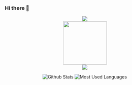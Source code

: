 ### Hi there 👋

<!--
**CkeWMX/CkeWMX** is a ✨ _special_ ✨ repository because its `README.md` (this file) appears on your GitHub profile.

Here are some ideas to get you started:

- 🔭 I’m currently working on ...
- 🌱 I’m currently learning ...
- 👯 I’m looking to collaborate on ...
- 🤔 I’m looking for help with ...
- 💬 Ask me about ...
- 📫 How to reach me: ...
- 😄 Pronouns: ...
- ⚡ Fun fact: ...
-->
<div align="center">
  <img src="https://metrics.lecoq.io/CkeWMX?template=classic&config.timezone=Asia%2FShanghai"
</div>
  
<div align="center">
  <img height="137px" src="https://github-readme-stats.vercel.app/api?username=CkeWMX&show_icons=true&theme=dark&count_private=true"
</div>  
 
<div align="center">
  <img src="https://github-readme-stats.vercel.app/api/top-langs/?username=CkeWMX&theme=dark&layout=compact">  
</div>
  
![Github Stats](https://github-readme-stats.vercel.app/api?username=CkeWMX&show_icons=true&theme=dark&count_private=true)
![Most Used Languages](https://github-readme-stats.vercel.app/api/top-langs/?username=CkeWMX&theme=dark&layout=compact)


